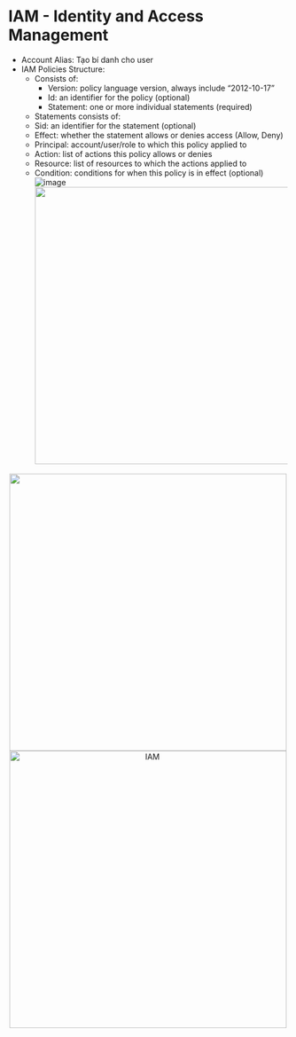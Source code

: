 # IAM - Identity and Access Management
  - Account Alias: Tạo bí danh cho user
  - IAM Policies Structure:
    - Consists of:
      - Version: policy language version, always include “2012-10-17”
      - Id: an identifier for the policy (optional)
      - Statement: one or more individual statements (required)
    -  Statements consists of:
      - Sid: an identifier for the statement (optional)
      - Effect: whether the statement allows or denies access (Allow, Deny)
      - Principal: account/user/role to which this policy applied to
      - Action: list of actions this policy allows or denies
      - Resource: list of resources to which the actions applied to
      - Condition: conditions for when this policy is in effect (optional)
        ![image](https://github.com/hynhdih/Training_OM/assets/82271913/59a799c1-779b-4206-bc60-161fc0328e59)
        <img src="https://github.com/hynhdih/Training_OM/assets/82271913/59a799c1-779b-4206-bc60-161fc0328e59" width="500" height="500">
<div style="text-align:center;">
    <img src="https://github.com/hynhdih/Training_OM/assets/82271913/59a799c1-779b-4206-bc60-161fc0328e59" width="500" height="500">
</div>
<div style="text-align:center;">
    <img src="https://github.com/hynhdih/Training_OM/assets/82271913/59a799c1-779b-4206-bc60-161fc0328e59" alt="IAM" width="500" height="500" style="display: block; margin-left: auto; margin-right: auto;" />
</div>
